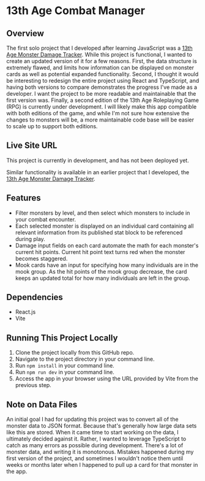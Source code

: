 # 13th Age Combat Manager

## Overview

The first solo project that I developed after learning JavaScript was a [13th Age Monster Damage Tracker](https://13th-age-monster-tracker.netlify.app/).  While this project is functional, I wanted to create an updated version of it for a few reasons.  First, the data structure is extremely flawed, and limits how information can be displayed on monster cards as well as potential expanded functionality.  Second, I thought it would be interesting to redesign the entire project using React and TypeScript, and having both versions to compare demonstrates the progress I've made as a developer.  I want the project to be more readable and maintainable that the first version was.  Finally, a second edition of the 13th Age Roleplaying Game (RPG) is currently under development.  I will likely make this app compatible with both editions of the game, and while I'm not sure how extensive the changes to monsters will be, a more maintainable code base will be easier to scale up to support both editions.

## Live Site URL

This project is currently in development, and has not been deployed yet.  

Similar functionality is available in an earlier project that I developed, the [13th Age Monster Damage Tracker](https://13th-age-monster-tracker.netlify.app/).  

## Features

- Filter monsters by level, and then select which monsters to include in your combat encounter.
- Each selected monster is displayed on an individual card containing all relevant information from its published stat block to be referenced during play.
- Damage input fields on each card automate the math for each monster's current hit points.  Current hit point text turns red when the monster becomes staggered.  
- Mook cards have an input for specifying how many individuals are in the mook group.  As the hit points of the mook group decrease, the card keeps an updated total for how many individuals are left in the group.

## Dependencies

- React.js
- Vite

## Running This Project Locally

1. Clone the project locally from this GitHub repo.
2. Navigate to the project directory in your command line.
3. Run `npm install` in your command line.
4. Run `npm run dev` in your command line.
5. Access the app in your browser using the URL provided by Vite from the previous step.

## Note on Data Files

An initial goal I had for updating this project was to convert all of the monster data to JSON format.  Because that's generally how large data sets like this are stored.  When it came time to start working on the data, I ultimately decided against it.  Rather, I wanted to leverage TypeScript to catch as many errors as possible during development.  There's a lot of monster data, and writing it is monotonous.  Mistakes happened during my first version of the project, and sometimes I wouldn't notice them until weeks or months later when I happened to pull up a card for that monster in the app.  